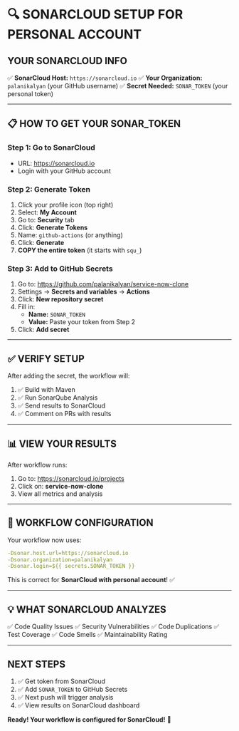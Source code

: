 # 🔍 SONARCLOUD SETUP FOR PERSONAL ACCOUNT

## YOUR SONARCLOUD INFO

✅ **SonarCloud Host:** `https://sonarcloud.io`
✅ **Your Organization:** `palanikalyan` (your GitHub username)
✅ **Secret Needed:** `SONAR_TOKEN` (your personal token)

---

## 📋 HOW TO GET YOUR SONAR_TOKEN

### Step 1: Go to SonarCloud
- URL: https://sonarcloud.io
- Login with your GitHub account

### Step 2: Generate Token
1. Click your profile icon (top right)
2. Select: **My Account**
3. Go to: **Security** tab
4. Click: **Generate Tokens**
5. Name: `github-actions` (or anything)
6. Click: **Generate**
7. **COPY the entire token** (it starts with `squ_`)

### Step 3: Add to GitHub Secrets
1. Go to: https://github.com/palanikalyan/service-now-clone
2. Settings → **Secrets and variables** → **Actions**
3. Click: **New repository secret**
4. Fill in:
   - **Name:** `SONAR_TOKEN`
   - **Value:** Paste your token from Step 2
5. Click: **Add secret**

---

## ✅ VERIFY SETUP

After adding the secret, the workflow will:

1. ✅ Build with Maven
2. ✅ Run SonarQube Analysis
3. ✅ Send results to SonarCloud
4. ✅ Comment on PRs with results

---

## 📊 VIEW YOUR RESULTS

After workflow runs:
1. Go to: https://sonarcloud.io/projects
2. Click on: **service-now-clone**
3. View all metrics and analysis

---

## 🔧 WORKFLOW CONFIGURATION

Your workflow now uses:

```yaml
-Dsonar.host.url=https://sonarcloud.io
-Dsonar.organization=palanikalyan
-Dsonar.login=${{ secrets.SONAR_TOKEN }}
```

This is correct for **SonarCloud with personal account**! ✅

---

## 💡 WHAT SONARCLOUD ANALYZES

✅ Code Quality Issues
✅ Security Vulnerabilities
✅ Code Duplications
✅ Test Coverage
✅ Code Smells
✅ Maintainability Rating

---

## NEXT STEPS

1. ✅ Get token from SonarCloud
2. ✅ Add `SONAR_TOKEN` to GitHub Secrets
3. ✅ Next push will trigger analysis
4. ✅ View results on SonarCloud dashboard

**Ready! Your workflow is configured for SonarCloud!** 🚀
